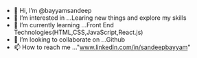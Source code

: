 - 👋 Hi, I’m @bayyamsandeep
- 👀 I’m interested in ...Learing new things and explore my skills
- 🌱 I’m currently learning ...Front End Technologies(HTML,CSS,JavaScript,React.js)
- 💞️ I’m looking to collaborate on ...Github
- 📫 How to reach me ..."www.linkedin.com/in/sandeepbayyam"

<!---
bayyamsandeep/bayyamsandeep is a ✨ special ✨ repository because its `README.md` (this file) appears on your GitHub profile.
You can click the Preview link to take a look at your changes.
--->
